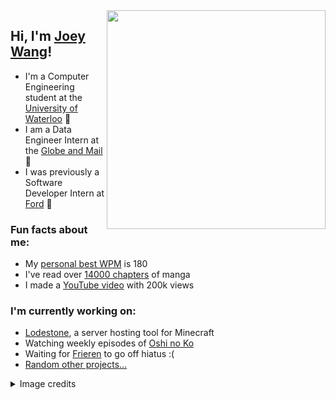 <img align='right' width='350px' src='https://i.imgur.com/dBV1tY6.png'>

<h2>Hi, I'm <a href="https://joeywang.ca/">Joey Wang</a>!</h2>

<p>
  <ul>
    <li>I'm a Computer Engineering student at the <a href="https://www.reddit.com/r/uwaterloo/">University of Waterloo</a> 🦆</li>
    <li>I am a Data Engineer Intern at the <a href="https://www.theglobeandmail.com/">Globe and Mail</a> 📰</li>
    <li>I was previously a Software Developer Intern at <a href="https://ford.com/">Ford</a> 🚗</li>
  </ul>
</p>

<h3>Fun facts about me:</h3>
<p>
  <ul>
    <li>My <a href="https://monkeytype.com/profile/Jopee">personal best WPM</a> is 180</li>
    <li>I've read over <a href="https://anilist.co/user/Jopee/">14000 chapters</a> of manga</li>
    <li>I made a <a href="https://www.youtube.com/watch?v=IeQGV67qcRM">YouTube video</a> with 200k views</li>
  </ul>
</p>

<h3>I'm currently working on:</h3>
<p>
  <ul>
    <li><a href="https://github.com/Lodestone-Team">Lodestone</a>, a server hosting tool for Minecraft</li>
    <li>Watching weekly episodes of <a href="https://anilist.co/anime/150672/Oshi-No-Ko/">Oshi no Ko</a></li>
    <li>Waiting for <a href="https://anilist.co/manga/118586/Frieren-Beyond-Journeys-End/">Frieren</a> to go off hiatus :(</li>
    <li><a href="https://www.youtube.com/watch?v=J2YRzOwIgio">Random other projects...</a></li>
  </ul>
</p>

<details>
  <summary>Image credits</summary>
  Image by <a href="https://twitter.com/kerorira1">kerorira1</a>
</details>
